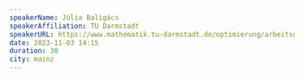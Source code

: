 ```yaml
---
speakerName: Júlia Baligács
speakerAffiliation: TU Darmstadt
speakerURL: https://www.mathematik.tu-darmstadt.de/optimierung/arbeitsgruppe_optimierung/personen_1/personendetails/julia_baligacs.en.jsp
date: 2023-11-03 14:15
duration: 30
city: mainz
---
```

